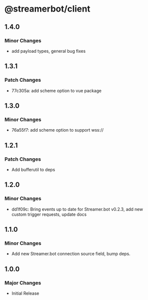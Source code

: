 # @streamerbot/client

## 1.4.0

### Minor Changes

- add payload types, general bug fixes

## 1.3.1

### Patch Changes

- 77c305a: add scheme option to vue package

## 1.3.0

### Minor Changes

- 76a55f7: add scheme option to support wss://

## 1.2.1

### Patch Changes

- Add bufferutil to deps

## 1.2.0

### Minor Changes

- dd1f09c: Bring events up to date for Streamer.bot v0.2.3, add new custom trigger requests, update docs

## 1.1.0

### Minor Changes

- Add new Streamer.bot connection source field, bump deps.

## 1.0.0

### Major Changes

- Initial Release
